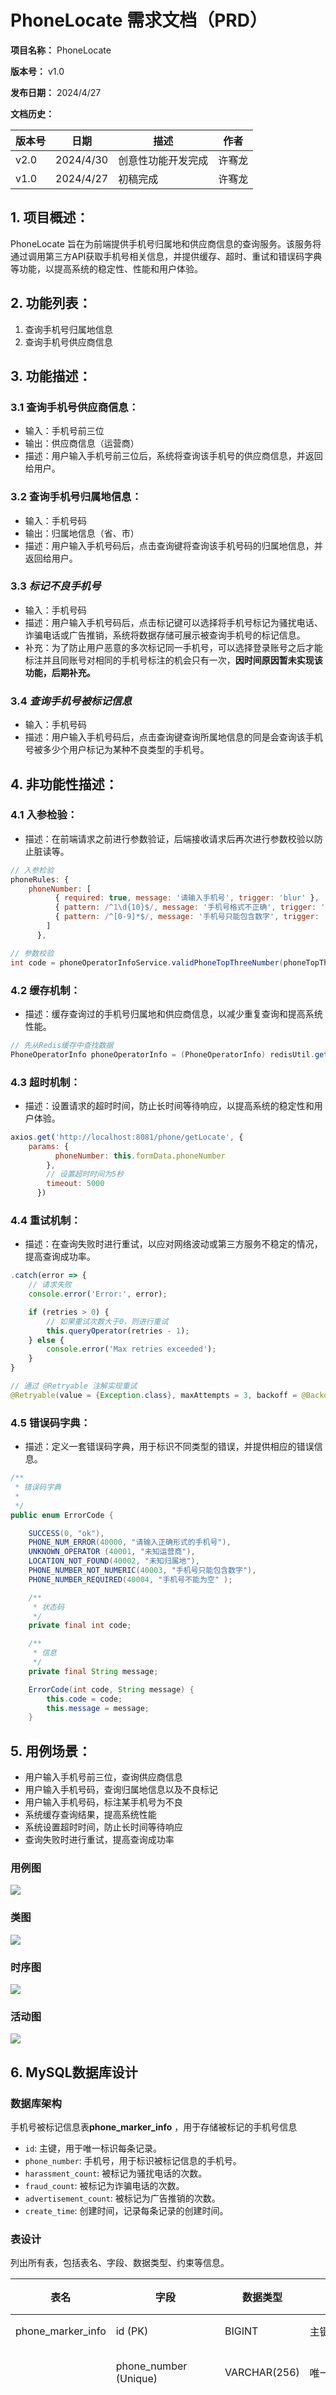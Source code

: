 # PhoneLocate 需求文档（PRD）

**项目名称：** PhoneLocate

**版本号：** v1.0

**发布日期：** 2024/4/27

**文档历史：**

| 版本号 | 日期      | 描述               | 作者   |
| ------ | --------- | ------------------ | ------ |
| v2.0   | 2024/4/30 | 创意性功能开发完成 | 许骞龙 |
| v1.0   | 2024/4/27 | 初稿完成           | 许骞龙 |

## 1. 项目概述：

PhoneLocate 旨在为前端提供手机号归属地和供应商信息的查询服务。该服务将通过调用第三方API获取手机号相关信息，并提供缓存、超时、重试和错误码字典等功能，以提高系统的稳定性、性能和用户体验。

## 2. 功能列表：

1. 查询手机号归属地信息
2. 查询手机号供应商信息

## 3. 功能描述：

### 3.1 查询手机号供应商信息：

- 输入：手机号前三位
- 输出：供应商信息（运营商）
- 描述：用户输入手机号前三位后，系统将查询该手机号的供应商信息，并返回给用户。

### 3.2 查询手机号归属地信息：

- 输入：手机号码
- 输出：归属地信息（省、市）
- 描述：用户输入手机号码后，点击查询键将查询该手机号码的归属地信息，并返回给用户。

### 3.3 *标记不良手机号*

- 输入：手机号码
- 描述：用户输入手机号码后，点击标记键可以选择将手机号标记为骚扰电话、诈骗电话或广告推销，系统将数据存储可展示被查询手机号的标记信息。
- 补充：为了防止用户恶意的多次标记同一手机号，可以选择登录账号之后才能标注并且同账号对相同的手机号标注的机会只有一次，**因时间原因暂未实现该功能，后期补充。**

### 3.4 *查询手机号被标记信息*

- 输入：手机号码
- 描述：用户输入手机号码后，点击查询键查询所属地信息的同是会查询该手机号被多少个用户标记为某种不良类型的手机号。

## 4. 非功能性描述：

### 4.1 入参检验：

- 描述：在前端请求之前进行参数验证，后端接收请求后再次进行参数校验以防止脏读等。

```js
// 入参检验
phoneRules: {
    phoneNumber: [
          { required: true, message: '请输入手机号', trigger: 'blur' },
          { pattern: /^1\d{10}$/, message: '手机号格式不正确', trigger: 'blur' },
          { pattern: /^[0-9]*$/, message: '手机号只能包含数字', trigger: 'change' }
        ]
      },

```

```java
// 参数校验
int code = phoneOperatorInfoService.validPhoneTopThreeNumber(phoneTopThreeNumber);
```

### 4.2 缓存机制：

- 描述：缓存查询过的手机号归属地和供应商信息，以减少重复查询和提高系统性能。

```java
// 先从Redis缓存中查找数据
PhoneOperatorInfo phoneOperatorInfo = (PhoneOperatorInfo) redisUtil.get(phoneTopThreeNumber);
```

### 4.3 超时机制：

- 描述：设置请求的超时时间，防止长时间等待响应，以提高系统的稳定性和用户体验。

```js
axios.get('http://localhost:8081/phone/getLocate', {
    params: {
          phoneNumber: this.formData.phoneNumber
        },
        // 设置超时时间为5秒
        timeout: 5000
      })
```

### **4.4 重试机制：**

- 描述：在查询失败时进行重试，以应对网络波动或第三方服务不稳定的情况，提高查询成功率。

```js
.catch(error => {
	// 请求失败
    console.error('Error:', error);

    if (retries > 0) {
    	// 如果重试次数大于0，则进行重试
        this.queryOperator(retries - 1);
    } else {
        console.error('Max retries exceeded');
    }
}
```

```java
// 通过 @Retryable 注解实现重试
@Retryable(value = {Exception.class}, maxAttempts = 3, backoff = @Backoff(delay = 1000))
```

### 4.5 错误码字典：	

- 描述：定义一套错误码字典，用于标识不同类型的错误，并提供相应的错误信息。

```java
/**
 * 错误码字典
 *
 */
public enum ErrorCode {

    SUCCESS(0, "ok"),
    PHONE_NUM_ERROR(40000, "请输入正确形式的手机号"),
    UNKNOWN_OPERATOR (40001, "未知运营商"),
    LOCATION_NOT_FOUND(40002, "未知归属地"),
    PHONE_NUMBER_NOT_NUMERIC(40003, "手机号只能包含数字"),
    PHONE_NUMBER_REQUIRED(40004, "手机号不能为空" );

    /**
     * 状态码
     */
    private final int code;

    /**
     * 信息
     */
    private final String message;

    ErrorCode(int code, String message) {
        this.code = code;
        this.message = message;
    }
```

## 5. 用例场景：

- 用户输入手机号前三位，查询供应商信息
- 用户输入手机号码，查询归属地信息以及不良标记
- 用户输入手机号码，标注某手机号为不良
- 系统缓存查询结果，提高系统性能
- 系统设置超时时间，防止长时间等待响应
- 查询失败时进行重试，提高查询成功率

### 用例图

![](D:\project\手机号码归属地查询\phonelocate-backend\phonelocate-backend\PRD\uml\phonelocate用例图.png)

### 类图

![](D:\project\手机号码归属地查询\phonelocate-backend\phonelocate-backend\PRD\uml\plonelocate类图.png)

### 时序图

![](D:\project\手机号码归属地查询\phonelocate-backend\phonelocate-backend\PRD\uml\phonelocate时序图.png)

### 活动图

![](D:\project\手机号码归属地查询\phonelocate-backend\phonelocate-backend\PRD\uml\phonelocate活动图.png)

## 6. MySQL数据库设计

### 数据库架构

手机号被标记信息表**phone_marker_info** ，用于存储被标记的手机号信息

- `id`: 主键，用于唯一标识每条记录。
- `phone_number`: 手机号，用于标识被标记信息的手机号。
- `harassment_count`: 被标记为骚扰电话的次数。
- `fraud_count`: 被标记为诈骗电话的次数。
- `advertisement_count`: 被标记为广告推销的次数。
- `create_time`: 创建时间，记录每条记录的创建时间。

### 表设计

列出所有表，包括表名、字段、数据类型、约束等信息。

| 表名              | 字段                  | 数据类型     | 约束                      | 说明                   |
| ----------------- | --------------------- | ------------ | ------------------------- | ---------------------- |
| phone_marker_info | id (PK)               | BIGINT       | 主键                      | 主键                   |
|                   | phone_number (Unique) | VARCHAR(256) | 唯一约束                  | 手机号                 |
|                   | harassment_count      | BIGINT       | DEFAULT 0 NOT NULL        | 被标记为骚扰电话的次数 |
|                   | fraud_count           | BIGINT       | DEFAULT 0 NOT NULL        | 被标记为诈骗电话的次数 |
|                   | advertisement_count   | BIGINT       | DEFAULT 0 NOT NULL        | 被标记为广告推销的次数 |
|                   | create_time           | DATETIME     | DEFAULT CURRENT_TIMESTAMP | 创建时间               |



### 索引设计

- 索引1：phone_marker_info.id
- 索引2：phone_marker_info.phone_number

## 7. Redis缓存设计

### 缓存策略

- 缓存读取策略：当用户查询手机号地址和供应商时缓存手机号归属地和供应商数据。
- 缓存更新策略：缓存数据过期后再次查询时更新缓存。

### 缓存键设计

- 缓存键1：手机号的前三位数，值为手机号前三位对应的供应商 JSON  对象。
- 缓存键2：手机号，值为手机号的归属地 JSON  对象。

### 缓存过期策略

- 过期时间设置：24小时

  

## 8. 其他说明

数据库sql以及模拟信息

```mysql
use phone;

SET NAMES utf8;

CREATE TABLE IF NOT EXISTS phone.`phone_marker_info`
(
    `id` BIGINT NOT NULL AUTO_INCREMENT COMMENT '主键' PRIMARY KEY,
    `phone_number` VARCHAR(256) NOT NULL COMMENT '手机号',
    `harassment_count` BIGINT DEFAULT 0 NOT NULL COMMENT '被标记为骚扰电话的次数',
    `fraud_count` BIGINT DEFAULT 0 NOT NULL COMMENT '被标记为诈骗电话的次数',
    `advertisement_count` BIGINT DEFAULT 0 NOT NULL COMMENT '被标记为广告推销的次数',
    `create_time` DATETIME DEFAULT CURRENT_TIMESTAMP NOT NULL COMMENT '创建时间',
    UNIQUE (`phone_number`),
    INDEX idx_phone_number (`phone_number`)
) COMMENT '手机号标注信息';



INSERT INTO phone.`marker_info` (`phone_number`, `harassment_count`, `fraud`, `advertisement`)
VALUES
    ('17735878881', 5, 25, 35),
    ('15697564307', 25, 10, 50),
    ('15340963494', 30, 20, 5),
    ('13206417142', 20, 30, 40),
    ('15736514295', 10, 5, 45),
    ('17032213646', 50, 40, 30),
    ('15393150004', 40, 15, 25),
    ('15259259992', 5, 50, 20),
    ('17522009147', 35, 25, 15),
    ('17506469657', 5, 25, 30),
    ('17509388900', 25, 40, 50),
    ('14738899978', 20, 50, 50);
```

